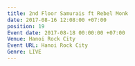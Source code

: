 ```yaml
---
title: 2nd Floor Samurais ft Rebel Monk
date: 2017-08-16 12:08:00 +07:00
position: 19
Event date: 2017-08-18 00:00:00 +07:00
Venue: Hanoi Rock City
Event URL: Hanoi Rock City
Genre: LIVE
---
```


